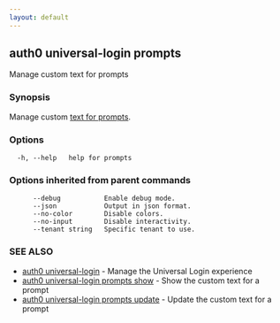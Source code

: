 ```yaml
---
layout: default
---
```

## auth0 universal-login prompts

Manage custom text for prompts

### Synopsis

Manage custom [text for prompts](https://auth0.com/docs/customize/universal-login-pages/customize-login-text-prompts).

### Options

```
  -h, --help   help for prompts
```

### Options inherited from parent commands

```
      --debug           Enable debug mode.
      --json            Output in json format.
      --no-color        Disable colors.
      --no-input        Disable interactivity.
      --tenant string   Specific tenant to use.
```

### SEE ALSO

* [auth0 universal-login](auth0_universal-login.md)	 - Manage the Universal Login experience
* [auth0 universal-login prompts show](auth0_universal-login_prompts_show.md)	 - Show the custom text for a prompt
* [auth0 universal-login prompts update](auth0_universal-login_prompts_update.md)	 - Update the custom text for a prompt


